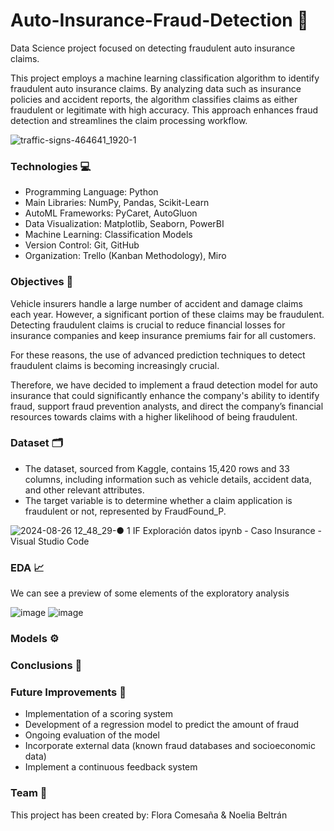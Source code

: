 # Auto-Insurance-Fraud-Detection 🚗
Data Science project focused on detecting fraudulent auto insurance claims.

This project employs a machine learning classification algorithm to identify fraudulent auto insurance claims. By analyzing data such as insurance policies and accident reports, the algorithm classifies claims as either fraudulent or legitimate with high accuracy. This approach enhances fraud detection and streamlines the claim processing workflow.

![traffic-signs-464641_1920-1](https://github.com/user-attachments/assets/2fcf7e1c-91a7-4661-97bf-344796aad03b)


### Technologies 💻
- Programming Language: Python
- Main Libraries: NumPy, Pandas, Scikit-Learn
- AutoML Frameworks: PyCaret, AutoGluon 
- Data Visualization: Matplotlib, Seaborn, PowerBI
- Machine Learning: Classification Models
- Version Control: Git, GitHub
- Organization: Trello (Kanban Methodology), Miro

### Objectives 🎯
Vehicle insurers handle a large number of accident and damage claims each year. However, a significant portion of these claims may be fraudulent. Detecting fraudulent claims is crucial to reduce financial losses for insurance companies and keep insurance premiums fair for all customers.

For these reasons, the use of advanced prediction techniques to detect fraudulent claims is becoming increasingly crucial.

Therefore, we have decided to implement a fraud detection model for auto insurance that could significantly enhance the company's ability to identify fraud, support fraud prevention analysts, and direct the company’s financial resources towards claims with a higher likelihood of being fraudulent.

### Dataset 🗂️
- The dataset, sourced from Kaggle, contains 15,420 rows and 33 columns, including information such as vehicle details, accident data, and other relevant attributes.
- The target variable is to determine whether a claim application is fraudulent or not, represented by FraudFound_P.
  
![2024-08-26 12_48_29-● 1 IF Exploración datos ipynb - Caso Insurance - Visual Studio Code](https://github.com/user-attachments/assets/22b6ff3e-3f5f-4dd7-83f5-8fdf4890f96c)

### EDA 📈
We can see a preview of some elements of the exploratory analysis

![image](https://github.com/user-attachments/assets/bef58645-fa71-42f7-8d71-c2368c96cb37)
![image](https://github.com/user-attachments/assets/dcb1853c-2088-4067-869d-a82246bb8144)




### Models ⚙️

### Conclusions 📝

### Future Improvements 🔧
- Implementation of a scoring system
- Development of a regression model to predict the amount of fraud
- Ongoing evaluation of the model
- Incorporate external data (known fraud databases and socioeconomic data)
- Implement a continuous feedback system
  
### Team 👥
This project has been created by: Flora Comesaña & Noelia Beltrán
